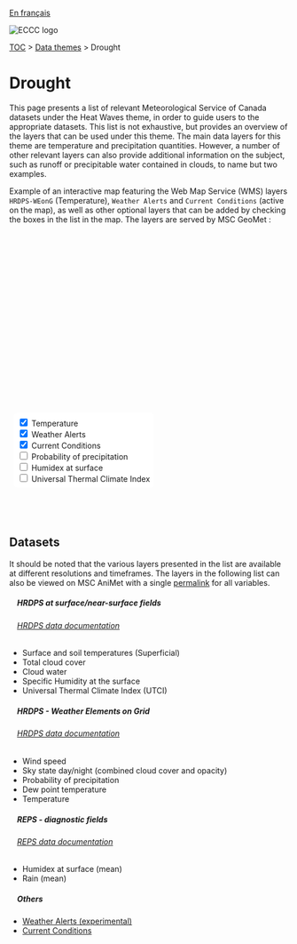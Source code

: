 [En français](drought_fr.md)

![ECCC logo](../img_eccc-logo.png)

[TOC](../readme_en.md) > [Data themes](readme_en.md) > Drought

# Drought&emsp;<i class="wi wi-hot" style="font-size: 45px; color: #4e64a6;"></i>

This page presents a list of relevant Meteorological Service of Canada datasets under the Heat Waves theme, in order to guide users to the appropriate datasets. This list is not exhaustive, but provides an overview of the layers that can be used under this theme. The main data layers for this theme are temperature and precipitation quantities. However, a number of other relevant layers can also provide additional information on the subject, such as runoff or precipitable water contained in clouds, to name but two examples.

Example of an interactive map featuring the Web Map Service (WMS) layers `HRDPS-WEonG` (Temperature), `Weather Alerts` and `Current Conditions` (active on the map), as well as other optional layers that can be added by checking the boxes in the list in the map. The layers are served by MSC GeoMet :

<div id="map" style="height: 500px; position: relative">
  <div id="legend-popup">
    <div id="legend-popup-content">
      <img id="legend-img" src="" />
    </div>
  </div>

  <div id="switch-content" style="position: absolute; z-index: 1; bottom: 40px; left: 8px;">
    <div id="switch-case">
        <label>
          <input type="checkbox" id="layer1" checked>
          <span onmouseover="updateLegend('https://geo.weather.gc.ca/geomet?version=1.3.0&service=WMS&request=GetLegendGraphic&sld_version=1.1.0&layer=HRDPS-WEonG_2.5km_AirTemp&format=image/png')">Temperature</span>
        </label></br>
        <label>
          <input type="checkbox" id="layer2" checked>
          <span onmouseover="updateLegend('https://geo.weather.gc.ca/geomet?version=1.3.0&service=WMS&request=GetLegendGraphic&sld_version=1.1.0&layer=ALERTS&format=image/png')">Weather Alerts</span>
        </label></br>
        <label>
          <input type="checkbox" id="layer4" checked>
          <span onmouseover="updateLegend('https://geo.weather.gc.ca/geomet?lang=fr&version=1.3.0&service=WMS&request=GetLegendGraphic&sld_version=1.1.0&layer=CURRENT_CONDITIONS&format=image/png&STYLE=default')">Current Conditions</span>
        </label></br>
        <label>
          <input type="checkbox" id="layer3">
          <span onmouseover="updateLegend('https://geo.wxod-dev.cmc.ec.gc.ca/geomet?version=1.3.0&service=WMS&request=GetLegendGraphic&sld_version=1.1.0&layer=HRDPS-WEonG_2.5km_Precip-Prob&format=image/png&STYLE=Precip-Prob')">Probability of precipitation</span>
        </label></br>
        <label>
          <input type="checkbox" id="layer6">
          <span onmouseover="updateLegend('https://geo.wxod-dev.cmc.ec.gc.ca/geomet?version=1.3.0&service=WMS&request=GetLegendGraphic&sld_version=1.1.0&layer=REPS.DIAG.3_HMXX.ERMEAN&format=image/png&STYLE=REPS_TT')">Humidex at surface</span>
        </label></br>
        <label>
          <input type="checkbox" id="layer5">
          <span onmouseover="updateLegend('https://geo.wxod-dev.cmc.ec.gc.ca/geomet?version=1.3.0&service=WMS&request=GetLegendGraphic&sld_version=1.1.0&layer=HRDPS.CONTINENTAL_UTCI&format=image/png&STYLE=UTCI-EN')">Universal Thermal Climate Index</span>
        </label></br>
    </div>
  </div>
</div>
</br>

## Datasets

It should be noted that the various layers presented in the list are available at different resolutions and timeframes.
The layers in the following list can also be viewed on MSC AniMet with a single [permalink](https://eccc-msc.github.io/msc-animet/?layers=HRDPS-WEonG_2.5km_AirTemp;0.75;1;1;0,HRDPS-WEonG_2.5km_DewPointTemp;0.75;0;1;0,HRDPS-WEonG_2.5km_Precip-Prob;0.75;0;1;0,HRDPS-WEonG_2.5km_SkyState;0.75;0;1;0,HRDPS.CONTINENTAL_HU;0.75;0;1;0,HRDPS.CONTINENTAL_IH;0.75;0;1;0,HRDPS.CONTINENTAL_NT;0.75;0;1;0,REPS.DIAG.3_HMXX.ERMEAN;0.75;0;1;0,HRDPS.CONTINENTAL_I0;0.75;0;1;0,CURRENT_CONDITIONS;0.75;0;1;0,ALERTS;0.75;0;1;0,HRDPS.CONTINENTAL_UTCI;0.75;0;1;0,HRDPS-WEonG_2.5km_WindSpeed;0.75;0;1;0,REPS.DIAG.6_RNMM.ERMEAN;0.75;0;1;0&extent=-22417283,465184,1337032,12221714) for all variables.

##### &emsp;<span class="badge badge-info">HRDPS at surface/near-surface fields</span>
###### &emsp;[HRDPS data documentation](../msc-data/nwp_hrdps/readme_hrdps_en.md)
* Surface and soil temperatures (Superficial)
* Total cloud cover
* Cloud water
* Specific Humidity at the surface
* Universal Thermal Climate Index (UTCI)</br>

##### &emsp;<span class="badge badge-info">HRDPS - Weather Elements on Grid</span>
###### &emsp;[HRDPS data documentation](../msc-data/nwp_hrdps/readme_hrdps_en.md)
* Wind speed
* Sky state day/night (combined cloud cover and opacity)
* Probability of precipitation
* Dew point temperature
* Temperature</br>

##### &emsp;<span class="badge badge-info">REPS - diagnostic fields</span>
###### &emsp;[REPS data documentation](../msc-data/nwp_reps/readme_reps_en.md)
* Humidex at surface (mean)
* Rain (mean)</br>

##### &emsp;<span class="badge badge-info">Others</span>

* [Weather Alerts (experimental)](../msc-data/alerts/readme_alerts_en.md)
* [Current Conditions](../msc-data/citypage-weather/readme_citypageweather_en.md)


<style>
  #legend-img {
    margin: 0px;
  }
  #legend-popup {
    position: absolute;
    top: 40px;
    right: 8px;
    z-index: 2;
  }
  .legend-switch{
    top: 8px;
    right: .5em;
  }
  .ol-touch .legend-switch {
    top: 80px;
  }
 #switch-content {
  background-color: white;
  border-radius: 6px;
  padding: 7px;
}
label {
  font-size: 14px;
  margin-bottom: 0px;
}
input[type="checkbox"] {
    width: 14px;
    height: 14px;
  }
</style>

<link rel="stylesheet" href="https://cdn.jsdelivr.net/npm/ol@v7.3.0/ol.css" type="text/css"/>
<link rel="stylesheet" href="../../css/weather-icons-master/css/weather-icons.min.css">
<script src="https://cdn.polyfill.io/v2/polyfill.min.js?features=requestAnimationFrame,Element.prototype.classList,URL"></script>
<script src="https://cdn.jsdelivr.net/npm/ol@v7.3.0/dist/ol.js"></script>
<script src="https://cdnjs.cloudflare.com/ajax/libs/FileSaver.js/1.3.3/FileSaver.min.js"></script>
<script>
    function isIE() {
      return window.navigator.userAgent.match(/(MSIE|Trident)/);
    }
    var head = document.getElementsByTagName('head')[0];
    var js = document.createElement("script");
    js.type = "text/javascript";
    if (isIE())
    {
        js.src = "../../../js/drought_theme_ie.js";
        document.getElementById("controller").setAttribute("hidden", true);
    }
    else
    {
        js.src = "../../../js/drought_theme.js";
    }
    head.appendChild(js);
</script>
